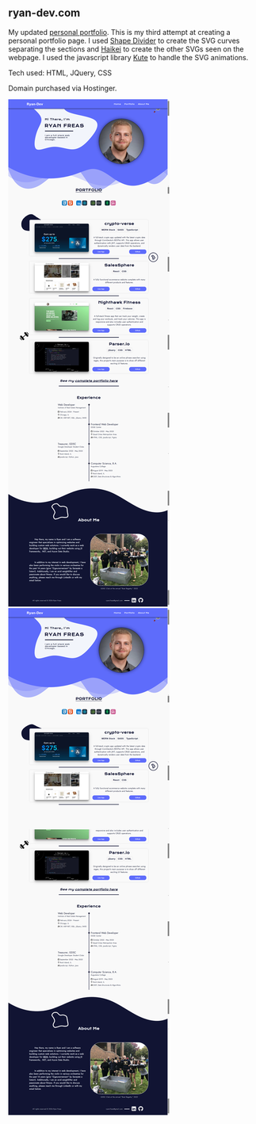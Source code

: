 ## ryan-dev.com

My updated [personal portfolio](https://ryan-dev.com/). This is my third attempt at creating a personal portfolio page. I used [Shape Divider](https://www.shapedivider.app/) to create the SVG curves separating the sections and [Haikei](https://app.haikei.app/) to create the other 
SVGs seen on the webpage. I used the javascript library [Kute](https://thednp.github.io/kute.js/) to handle the SVG animations.

Tech used: HTML, JQuery, CSS

Domain purchased via Hostinger.

![Personal website](./domain-light-mode.png)
![Personal website](./domain-dark-mode.png)
